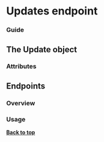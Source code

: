 # Updates endpoint

### Guide

## The Update object

### Attributes

## Endpoints

### Overview

### Usage

[**Back to top**](#updates-endpoint)